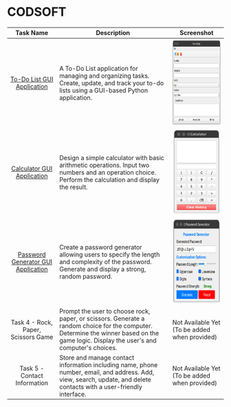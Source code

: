 # CODSOFT

| Task Name                              | Description                                                                                                                                                                              | Screenshot                                                                                                                                                                      |
| -------------------------------------- | ---------------------------------------------------------------------------------------------------------------------------------------------------------------------------------------- | ------------------------------------------------------------------------------------------------------------------------------------------------------------------------------- |
| <div align="center">[To-Do List GUI Application](https://github.com/mukundahire03/CODSOFT/tree/main/To%20Do%20GUI%20Application)</div> | A To-Do List application for managing and organizing tasks. Create, update, and track your to-do lists using a GUI-based Python application.                                        | <div align="center"><img src="https://github.com/mukundahire03/CODSOFT/blob/main/To%20Do%20GUI%20Application/Screenshot%20from%202024-01-18%2013-36-53.png" height="200"></div>                               |
| <div align="center">[Calculator GUI Application](https://github.com/mukundahire03/CODSOFT/tree/main/Calculator%20GUI%20Apllication)</div> | Design a simple calculator with basic arithmetic operations. Input two numbers and an operation choice. Perform the calculation and display the result.                               | <div align="center"><img src="https://github.com/mukundahire03/CODSOFT/blob/main/Calculator%20GUI%20Apllication/Screenshot%20from%202024-01-19%2000-30-21.png" height="200"></div>                          |
| <div align="center">[Password Generator GUI Application](https://github.com/mukundahire03/CODSOFT/tree/main/Password%20Generator%20GUI%20Apllication)</div> | Create a password generator allowing users to specify the length and complexity of the password. Generate and display a strong, random password.                                      | <div align="center"><img src="https://github.com/mukundahire03/CODSOFT/blob/main/Password%20Generator%20GUI%20Apllication/Screenshot%20from%202024-01-20%2017-24-56.png" height="200"></div>       |
| <div align="center">Task 4 - Rock, Paper, Scissors Game</div>    | Prompt the user to choose rock, paper, or scissors. Generate a random choice for the computer. Determine the winner based on the game logic. Display the user's and computer's choices. | Not Available Yet (To be added when provided)                                                                                                                                |
| <div align="center">Task 5 - Contact Information</div>            | Store and manage contact information including name, phone number, email, and address. Add, view, search, update, and delete contacts with a user-friendly interface.                | Not Available Yet (To be added when provided)                                                                                                                                |
